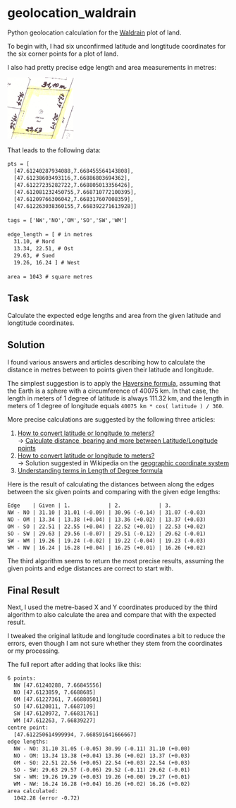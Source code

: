 # geolocation_waldrain

Python geolocation calculation for the [Waldrain](https://waldrain.github.io) plot of land.

To begin with, I had six unconfirmed latitude and longtitude coordinates for the six corner points for a plot of land.

I also had pretty precise edge length and area measurements in metres:

![Edge lengths](img/edge_lengths.png "Edge lengths")

That leads to the following data:

```
pts = [
  [47.61240287934088,7.668455564143808],
  [47.61238603493116,7.66886803694362],
  [47.61227235282722,7.668805013356426],
  [47.612081232450755,7.668710772100395],
  [47.61209766306042,7.668317607008359],
  [47.612263038360155,7.668392271613928]]

tags = ['NW','NO','OM','SO','SW','WM']

edge_length = [ # in metres
  31.10, # Nord
  13.34, 22.51, # Ost
  29.63, # Sued
  19.26, 16.24 ] # West

area = 1043 # square metres
```

## Task

Calculate the expected edge lengths and area from the given latitude and longtitude coordinates.

## Solution

I found various answers and articles describing how to calculate the distance in metres between to points given their latitude and longitude.

The simplest suggestion is to apply the [Haversine formula](https://en.wikipedia.org/wiki/Haversine_formula), assuming that the Earth is a sphere with a circumference of 40075 km.
In that case, the length in meters of 1 degree of latitude is always 111.32 km, and the length in meters of 1 degree of longitude equals `40075 km * cos( latitude ) / 360`.

More precise calculations are suggested by the following three articles:

1. [How to convert latitude or longitude to meters?](https://stackoverflow.com/questions/639695/how-to-convert-latitude-or-longitude-to-meters)
<br/>&rarr; [Calculate distance, bearing and more between Latitude/Longitude points](http://www.movable-type.co.uk/scripts/latlong.html)
2. [How to convert latitude or longitude to meters?](https://stackoverflow.com/questions/639695/how-to-convert-latitude-or-longitude-to-meters)
<br/>&rarr; Solution suggested in Wikipedia on the [geographic coordinate system](https://en.wikipedia.org/wiki/Geographic_coordinate_system)
3. [Understanding terms in Length of Degree formula](https://gis.stackexchange.com/questions/75528/understanding-terms-in-length-of-degree-formula/75535#75535)

Here is the result of calculating the distances between along the edges between the six given points and comparing with the given edge lengths:

```
Edge    | Given | 1.            | 2.            | 3.
NW - NO | 31.10 | 31.01 (-0.09) | 30.96 (-0.14) | 31.07 (-0.03)
NO - OM | 13.34 | 13.38 (+0.04) | 13.36 (+0.02) | 13.37 (+0.03)
OM - SO | 22.51 | 22.55 (+0.04) | 22.52 (+0.01) | 22.53 (+0.02)
SO - SW | 29.63 | 29.56 (-0.07) | 29.51 (-0.12) | 29.62 (-0.01)
SW - WM | 19.26 | 19.24 (-0.02) | 19.22 (-0.04) | 19.23 (-0.03)
WM - NW | 16.24 | 16.28 (+0.04) | 16.25 (+0.01) | 16.26 (+0.02)
```

The third algorithm seems to return the most precise results, assuming the given points and edge distances are correct to start with.

## Final Result

Next, I used the metre-based X and Y coordinates produced by the third algorithm to also calculate the area and compare that with the expected result.

I tweaked the original latitude and longitude coordinates a bit to reduce the errors, even though I am not sure whether they stem from the coordinates or my processing.

The full report after adding that looks like this:

```
6 points:
  NW [47.61240288, 7.66845556]
  NO [47.6123859, 7.6688685]
  OM [47.61227361, 7.66880501]
  SO [47.6120811, 7.6687109]
  SW [47.6120972, 7.66831761]
  WM [47.612263, 7.66839227]
centre point:
  [47.612250614999994, 7.668591641666667]
edge lengths:
  NW - NO: 31.10 31.05 (-0.05) 30.99 (-0.11) 31.10 (+0.00)
  NO - OM: 13.34 13.38 (+0.04) 13.36 (+0.02) 13.37 (+0.03)
  OM - SO: 22.51 22.56 (+0.05) 22.54 (+0.03) 22.54 (+0.03)
  SO - SW: 29.63 29.57 (-0.06) 29.52 (-0.11) 29.62 (-0.01)
  SW - WM: 19.26 19.29 (+0.03) 19.26 (+0.00) 19.27 (+0.01)
  WM - NW: 16.24 16.28 (+0.04) 16.26 (+0.02) 16.26 (+0.02)
area calculated:
  1042.28 (error -0.72)
```
